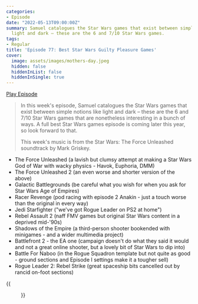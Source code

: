 ```yaml
---
categories:
- Episode
date: "2022-05-13T09:00:00Z"
summary: Samuel catalogues the Star Wars games that exist between simple notions like
  light and dark – these are the 6 and 7/10 Star Wars games.
tags:
- Regular
title: 'Episode 77: Best Star Wars Guilty Pleasure Games'
cover: 
  image: assets/images/mothers-day.jpeg
  hidden: false
  hiddenInList: false
  hiddenInSingle: true
---
```


[Play Episode](https://www.patreon.com/posts/episode-77-best-66311868)
> In this week's episode, Samuel catalogues the Star Wars games that exist between simple notions like light and dark – these are the 6 and 7/10 Star Wars games that are nonetheless interesting in a bunch of ways. A full best Star Wars games episode is coming later this year, so look forward to that.
>
> This week's music is from the Star Wars: The Force Unleashed soundtrack by Mark Griskey.

- The Force Unleashed (a lavish but clumsy attempt at making a Star Wars God of War with wacky physics - Havok, Euphoria, DMM)
- The Force Unleashed 2 (an even worse and shorter version of the above)
- Galactic Battlegrounds (be careful what you wish for when you ask for Star Wars Age of Empires)
- Racer Revenge (pod racing with episode 2 Anakin - just a touch worse than the original in every way)
- Jedi Starfighter ("we've got Rogue Leader on PS2 at home")
- Rebel Assault 2 (naff FMV games but original Star Wars content in a deprived mid-'90s)
- Shadows of the Empire (a third-person shooter bookended with minigames - and a wider multimedia project)
- Battlefront 2 - the EA one (campaign doesn't do what they said it would and not a great online shooter, but a lovely bit of Star Wars to dip into)
- Battle For Naboo (in the Rogue Squadron template but not quite as good - ground sections and Episode I settings make it a tougher sell)
- Rogue Leader 2: Rebel Strike (great spaceship bits cancelled out by rancid on-foot sections)

{{<figure 
    src="/assets/images/mothers-day.jpeg" 
    caption="Image Credit: personalnadir" 
    alt="Mother's Day">}}